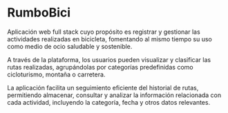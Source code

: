 # RumboBici
Aplicación web full stack cuyo propósito es registrar y gestionar las actividades realizadas en bicicleta, fomentando al mismo tiempo su uso como medio de ocio saludable y sostenible. 

A través de la plataforma, los usuarios pueden visualizar y clasificar las rutas realizadas, agrupándolas por categorías predefinidas como cicloturismo, montaña o carretera.

La aplicación facilita un seguimiento eficiente del historial de rutas, permitiendo almacenar, consultar y analizar la información relacionada con cada actividad, incluyendo la categoría, fecha y otros datos relevantes.

